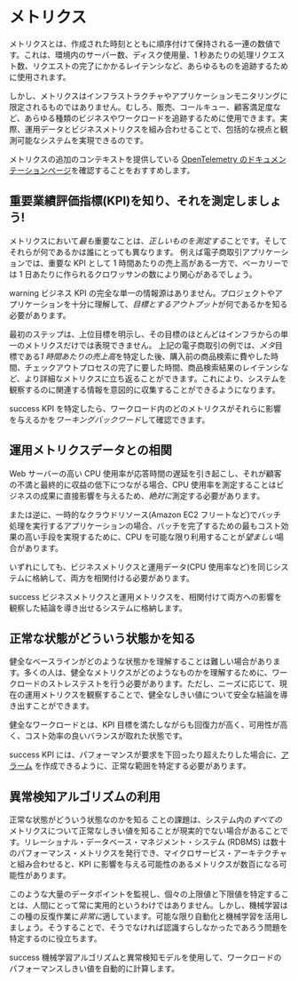 # メトリクス

メトリクスとは、作成された時刻とともに順序付けて保持される一連の数値です。これは、環境内のサーバー数、ディスク使用量、1 秒あたりの処理リクエスト数、リクエストの完了にかかるレイテンシなど、あらゆるものを追跡するために使用されます。

しかし、メトリクスはインフラストラクチャやアプリケーションモニタリングに限定されるものではありません。むしろ、販売、コールキュー、顧客満足度など、あらゆる種類のビジネスやワークロードを追跡するために使用できます。実際、運用データとビジネスメトリクスを組み合わせることで、包括的な視点と観測可能なシステムを実現できるのです。 

メトリクスの追加のコンテキストを提供している [OpenTelemetry のドキュメンテーションページ](https://opentelemetry.io/docs/concepts/signals/metrics/)を確認することをおすすめします。

## 重要業績評価指標(KPI)を知り、それを測定しましょう!

メトリクスにおいて*最も*重要なことは、*正しいものを測定する*ことです。そしてそれらが何であるかは誰にとっても異なります。
例えば電子商取引アプリケーションでは、重要な KPI として 1 時間あたりの売上高がある一方で、ベーカリーでは 1 日あたりに作られるクロワッサンの数により関心があるでしょう。 

 warning
	ビジネス KPI の完全な単一の情報源はありません。プロジェクトやアプリケーションを十分に理解して、*目標とするアウトプット*が何であるかを知る必要があります。

最初のステップは、上位目標を明示し、その目標のほとんどはインフラからの単一のメトリクスだけでは表現できません。
上記の電子商取引の例では、*メタ*目標である*1 時間あたりの売上高*を特定した後、購入前の商品検索に費やした時間、チェックアウトプロセスの完了に要した時間、商品検索結果のレイテンシなど、より詳細なメトリクスに立ち返ることができます。これにより、システムを観察するのに関連する情報を意図的に収集することができるようになります。 

 success
	KPI を特定したら、ワークロード内のどのメトリクスがそれらに影響を与えるかを*ワーキングバックワード*して確認できます。

## 運用メトリクスデータとの相関

Web サーバーの高い CPU 使用率が応答時間の遅延を引き起こし、それが顧客の不満と最終的に収益の低下につながる場合、CPU 使用率を測定することはビジネスの成果に直接影響を与えるため、*絶対に*測定する必要があります。

または逆に、一時的なクラウドリソース(Amazon EC2 フリートなど)でバッチ処理を実行するアプリケーションの場合、バッチを完了するための最もコスト効果の高い手段を実現するために、CPU を可能な限り利用することが*望ましい*場合があります。

いずれにしても、ビジネスメトリクスと運用データ(CPU 使用率など)を同じシステムに格納して、両方を相関付ける必要があります。

 success
	ビジネスメトリクスと運用メトリクスを、相関付けて両方への影響を観察した結論を導き出せるシステムに格納します。

## 正常な状態がどういう状態かを知る

健全なベースラインがどのような状態かを理解することは難しい場合があります。多くの人は、健全なメトリクスがどのようなものかを理解するために、ワークロードのストレステストを行う必要があります。ただし、ニーズに応じて、現在の運用メトリクスを観察することで、健全なしきい値について安全な結論を導き出すことができます。

健全なワークロードとは、KPI 目標を満たしながらも回復力が高く、可用性が高く、コスト効率の良いバランスが取れた状態です。

 success
	KPI には、パフォーマンスが要求を下回ったり超えたりした場合に、[アラーム](../signals/alarms/) を作成できるように、正常な範囲を特定する必要があります。

## 異常検知アルゴリズムの利用

正常な状態がどういう状態なのかを知る ことの課題は、システム内の*すべての*メトリクスについて正常なしきい値を知ることが現実的でない場合があることです。リレーショナル・データベース・マネジメント・システム (RDBMS) は数十のパフォーマンス・メトリクスを発行でき、マイクロサービス・アーキテクチャと組み合わせると、KPI に影響を与える可能性のあるメトリクスが数百になる可能性があります。

このような大量のデータポイントを監視し、個々の上限値と下限値を特定することは、人間にとって常に実用的というわけではありません。しかし、機械学習はこの種の反復作業に*非常に*適しています。可能な限り自動化と機械学習を活用しましょう。そうすることで、そうでなければ認識すらしなかったであろう問題を特定するのに役立ちます。

 success
	機械学習アルゴリズムと異常検知モデルを使用して、ワークロードのパフォーマンスしきい値を自動的に計算します。
